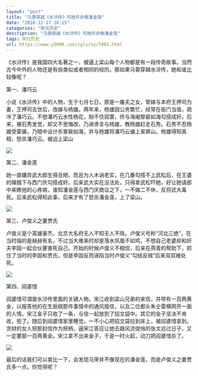 ```yaml
---
layout: "post"
title: "马蓉穿越《水浒传》可她并非像潘金莲"
date: "2018-12-17 16:15"
categories: "宋元历史"
description: "马蓉穿越《水浒传》可她并非像潘金莲"
tags: 宋元历史
url: https://www.y5000.com/zgls/sy/5901.html
---
```






《水浒传》是我国四大名著之一，被逼上梁山每个人物都是有一段传奇故事。当然古今中外的人物还是有些类似或者相同的经历。那如果马蓉穿越水浒传，她和谁比较像呢？

第一、潘巧云

小说《水浒传》中的人物，生于七月七日，原是一屠夫之女，曾嫁与本府王押司为妻，王押司去世后，改嫁与杨雄。两年来，杨雄因公务繁忙，经常在衙门当值，疏冷了潘巧云。不想潘巧云水性杨花，耐不住寂寞，终与海阇黎裴如海勾搭成奸。后来，被石秀发觉，却又不思悔改，乃进谗言与杨雄，教杨雄赶走石秀。石秀不忍杨雄受蒙骗，乃暗中设计杀害裴如海，并与杨雄将潘巧云骗上翠屏山。杨雄得知真相，怒杀潘巧云。被迫上梁山

![](https://img.y5000.com/uploads/allimg/161125/8-161125144341627.jpg)

第二、潘金莲

她一直嫌弃武大郎生得丑陋，而且为人木讷老实，在几番勾搭不上武松后，在王婆的撺掇下与西门庆勾搭成奸。后来武大实在没法处，只得拿武松吓她，好让她请郎中来瞧他的心疼病，谁知潘金莲与西门庆商议之下，一不做二不休，反将武大毒死。后来武松得知此事，后来才有了怒杀潘金莲，上了梁山。

![](https://img.y5000.com/uploads/allimg/161125/8-1611251443501c.jpg)

第三、卢俊义之妻贾氏

卢俊义是个英雄豪杰，北京大名府无人不知无人不晓。卢俊义号称“河北三绝”，在当时端的是赫赫有名，不过当大难来时却是落水凤凰不如鸡，不想自己老婆却和奸夫李固一起合伙要害死自己。开始的时候卢俊义不相信，后来在燕青的帮助下，抓住了当时的李固和贾氏，但是李固反而诬陷当时卢俊义“勾结反贼”后来双双被处死。

![](https://img.y5000.com/uploads/allimg/161125/8-161125144401U9.jpg)

第四、阎婆惜

阎婆惜可谓是水浒传里面的关键人物。宋江收到梁山兄弟的来信，并带有一百两黄金，以报答他的在生辰纲那件事情中的通风报信，以及二位都头朱仝雷横网开一面的人情。宋江金子只收了一条，与信一起放到了招文袋中。其它的金子坚决不肯收，拒了。随后到阎婆惜家里睡觉，一不小心把招文袋拉到床上，被阎婆惜拿到。贪财的女人把那封信作为把柄，逼宋江答应让她去跟风流俊俏的张文远过日子，又一定要那一百两黄金。宋江拿不出来金子，于是一时火起，动刀把阎婆惜杀了。

![](https://img.y5000.com/uploads/allimg/161125/8-1611251444153Z.jpg)

最后的话我们可以类比一下，会发现马荣并不像现在的潘金莲，而是卢俊义之妻贾氏多一点。你觉得呢？
